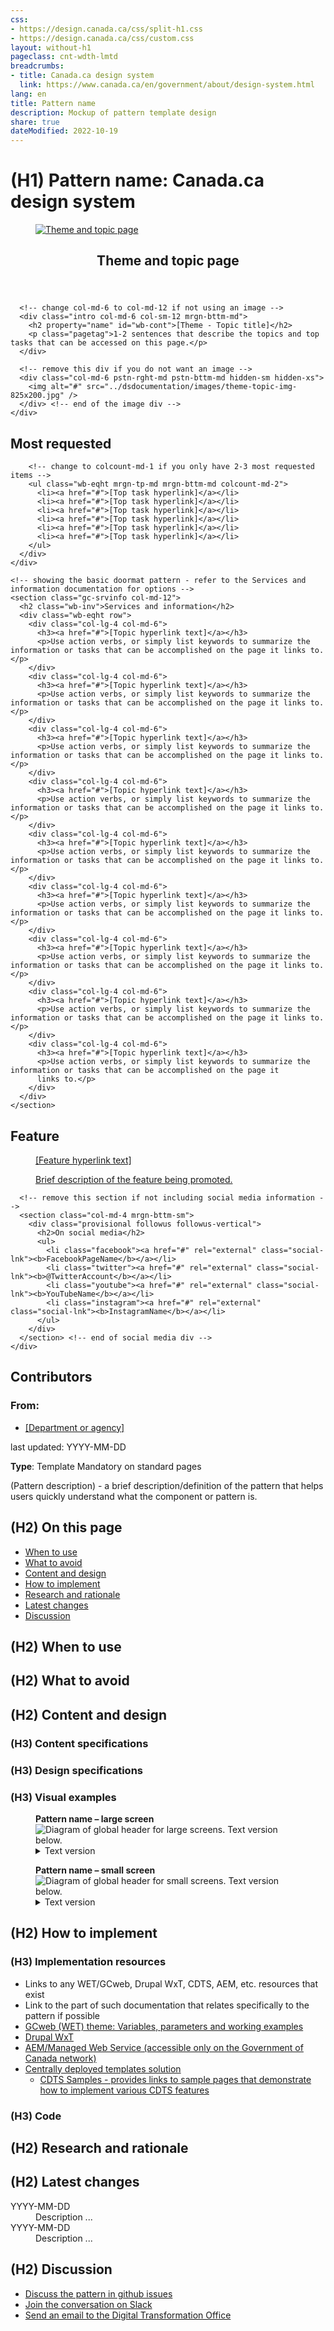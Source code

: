 ```yaml
---
css:
- https://design.canada.ca/css/split-h1.css
- https://design.canada.ca/css/custom.css
layout: without-h1
pageclass: cnt-wdth-lmtd
breadcrumbs:
- title: Canada.ca design system
  link: https://www.canada.ca/en/government/about/design-system.html
lang: en
title: Pattern name
description: Mockup of pattern template design 
share: true
dateModified: 2022-10-19
---
```

<h1 property="name" id="wb-cont" dir="ltr"> <span class="stacked"><span>(H1) Pattern name</span>: <span>Canada.ca design system</span></span></h1>


<div class="col-md-2 pull-right">
    	<a class="wb-lbx" title="Theme and topic page" href="#inline_content"><div class="pattern-demo mrgn-tp-lg">
  <figure class="mrgn-bttm-sm"><img src="../dsdocumentation/images/theme-topic-img-cropped.jpg" class="img-responsive" alt="Theme and topic page" /></figure>
</div></a>
		<section id="inline_content" class="mfp-hide modal-content overlay-def">
			<header class="modal-header">
				<h2 class="modal-title">Theme and topic page</h2>
			</header>
			<div class="modal-body">
				<div class="provisional profile">
  <div class="container">
    <div class="row">

      <!-- change col-md-6 to col-md-12 if not using an image -->
      <div class="intro col-md-6 col-sm-12 mrgn-bttm-md">
        <h2 property="name" id="wb-cont">[Theme - Topic title]</h2>
        <p class="pagetag">1-2 sentences that describe the topics and top tasks that can be accessed on this page.</p>
      </div>

      <!-- remove this div if you do not want an image -->
      <div class="col-md-6 pstn-rght-md pstn-bttm-md hidden-sm hidden-xs">
        <img alt="#" src="../dsdocumentation/images/theme-topic-img-825x200.jpg" />
      </div> <!-- end of the image div -->
    </div>
  </div>
</div>

<!-- remove 'mrgn-tp-0' class if you are not using an image -->
<section class="provisional most-requested-bullets well well-sm brdr-0 mrgn-tp-0" >
  <div class="container">
    <div class="row">
      <div class="pddng-r-0 col-md-2">
        <h2 class="mrgn-tp-md">Most requested</h2>
      </div>
      <div class="col-md-10">

        <!-- change to colcount-md-1 if you only have 2-3 most requested items -->
        <ul class="wb-eqht mrgn-tp-md mrgn-bttm-md colcount-md-2">
          <li><a href="#">[Top task hyperlink]</a></li>
          <li><a href="#">[Top task hyperlink]</a></li>
          <li><a href="#">[Top task hyperlink]</a></li>
          <li><a href="#">[Top task hyperlink]</a></li>
          <li><a href="#">[Top task hyperlink]</a></li>
          <li><a href="#">[Top task hyperlink]</a></li>
        </ul>
      </div>
    </div>
  </div>
</section>
<div class="container">
  <div class="row">

    <!-- showing the basic doormat pattern - refer to the Services and information documentation for options -->
    <section class="gc-srvinfo col-md-12">
      <h2 class="wb-inv">Services and information</h2>
      <div class="wb-eqht row">
        <div class="col-lg-4 col-md-6">
          <h3><a href="#">[Topic hyperlink text]</a></h3>
          <p>Use action verbs, or simply list keywords to summarize the information or tasks that can be accomplished on the page it links to.</p>
        </div>
        <div class="col-lg-4 col-md-6">
          <h3><a href="#">[Topic hyperlink text]</a></h3>
          <p>Use action verbs, or simply list keywords to summarize the information or tasks that can be accomplished on the page it links to.</p>
        </div>
        <div class="col-lg-4 col-md-6">
          <h3><a href="#">[Topic hyperlink text]</a></h3>
          <p>Use action verbs, or simply list keywords to summarize the information or tasks that can be accomplished on the page it links to.</p>
        </div>
        <div class="col-lg-4 col-md-6">
          <h3><a href="#">[Topic hyperlink text]</a></h3>
          <p>Use action verbs, or simply list keywords to summarize the information or tasks that can be accomplished on the page it links to.</p>
        </div>
        <div class="col-lg-4 col-md-6">
          <h3><a href="#">[Topic hyperlink text]</a></h3>
          <p>Use action verbs, or simply list keywords to summarize the information or tasks that can be accomplished on the page it links to.</p>
        </div>
        <div class="col-lg-4 col-md-6">
          <h3><a href="#">[Topic hyperlink text]</a></h3>
          <p>Use action verbs, or simply list keywords to summarize the information or tasks that can be accomplished on the page it links to.</p>
        </div>
        <div class="col-lg-4 col-md-6">
          <h3><a href="#">[Topic hyperlink text]</a></h3>
          <p>Use action verbs, or simply list keywords to summarize the information or tasks that can be accomplished on the page it links to.</p>
        </div>
        <div class="col-lg-4 col-md-6">
          <h3><a href="#">[Topic hyperlink text]</a></h3>
          <p>Use action verbs, or simply list keywords to summarize the information or tasks that can be accomplished on the page it links to.</p>
        </div>
        <div class="col-lg-4 col-md-6">
          <h3><a href="#">[Topic hyperlink text]</a></h3>
          <p>Use action verbs, or simply list keywords to summarize the information or tasks that can be accomplished on the page it
          links to.</p>
        </div>
      </div>
    </section>
  </div>
</div>

<!-- optional section: One feature and social media - design is flexible -->
<div class="provisional gc-prtts mrgn-tp-md">
  <div class="container">
    <div class="row">
	  <section class="provisional single-feature col-md-8 mrgn-bttm-md mrgn-tp-lg">
		<h2 class="wb-inv">Feature</h2>
        <a href="#">
          <figure class="row">
            <figcaption class="pull-right col-md-6 col-xs-12">[Feature hyperlink text]</figcaption>
            <div class="pull-left col-md-6 col-xs-12">
              <img src="./images/feature-img-360x203.jpg" alt="" class="img-responsive thumbnail mrgn-bttm-sm">
            </div>
            <div class="pull-right col-md-6 col-xs-12">
              <p>Brief description of the feature being promoted.</p>
            </div>
          </figure>
        </a>
      </section>

      <!-- remove this section if not including social media information -->
      <section class="col-md-4 mrgn-bttm-sm">
        <div class="provisional followus followus-vertical">
          <h2>On social media</h2>
          <ul>
            <li class="facebook"><a href="#" rel="external" class="social-lnk"><b>FacebookPageName</b></a></li>
            <li class="twitter"><a href="#" rel="external" class="social-lnk"><b>@TwitterAccount</b></a></li>
            <li class="youtube"><a href="#" rel="external" class="social-lnk"><b>YouTubeName</b></a></li>
            <li class="instagram"><a href="#" rel="external" class="social-lnk"><b>InstagramName</b></a></li>
          </ul>
        </div>
      </section> <!-- end of social media div -->
    </div>
  </div>
</div>

<!-- optional section: Contributors-->
<div class="container">
  <div class="row">
    <h2 class="wb-inv">Contributors</h2>
    <div class="row">
      <section class="col-md-12">
        <div class="col-md-1">
          <h3 class="provisional from">From:</h3>
        </div>
        <div class="provisional contributors col-md-11">
          <ul>
            <li><a href="">[Department or agency]</a></li>
          </ul>
        </div>
      </section>
    </div>
  </div>
</div>
			</div>
		</section>
  
  </div>
<p class="small">last updated: YYYY-MM-DD</p>  
<p><strong>Type</strong>: Template <span class="label label-danger">Mandatory on standard pages</span></p>
<p>(Pattern description) - a brief description/definition of the pattern that helps users quickly understand what the component or pattern is.</p>  
  
<!--<div class="clearfix"></div>-->
<h2>(H2) On this page</h2>
<ul class="mrgn-tp-lg">
  <li><a href="#When_to_use">When to use</a></li>
  <li><a href="#What_to_avoid">What to avoid</a></li>
  <li><a href="#Content_and_design">Content and design</a></li>
  <li><a href="#How_to_implement">How to implement</a></li>
  <li><a href="#Research_and_rationale">Research and rationale</a></li>
  <li><a href="#Latest_changes">Latest changes</a></li>
  <li><a href="#Discussion">Discussion</a></li>
</ul>
<h2 id="When_to_use">(H2) When to use</h2>
<h2 id="What_to_avoid">(H2) What to avoid</h2>
<h2 id="Content_and_design">(H2) Content and design</h2>
<h3>(H3) Content specifications</h3>
<h3>(H3) Design specifications</h3>
<h3>(H3) Visual examples</h3>
<div class="pattern-demo mrgn-tp-lg">
  <figure class="mrgn-bttm-sm">
    <figcaption><strong>Pattern name – large screen</strong></figcaption>
    <img src="../dsdocumentation/images/sign-in-desktop-en.jpg" class="img-responsive" alt="Diagram of global header for large screens. Text version below.">
    <details>
      <summary class="wb-toggle" data-toggle='{"print":"on"}'>Text version</summary>
      <p class="mrgn-tp-lg">The global header has the Government of Canada signature in the top left. Under the signature is the theme and topic menu, and under the menu is the breadcrumb trail. The language toggle link is at the rop right. Under the language toggle is the site search box.</p>
    </details>
  </figure>
</div>
<div class="pattern-demo mrgn-tp-lg">
  <figure class="mrgn-bttm-lg">
    <figcaption><strong>Pattern name – small screen</strong></figcaption>
    <img src="../dsdocumentation/images/sign-in-mobile-en.jpg" class="img-responsive" alt="Diagram of global header for small screens. Text version below.">
    <details>
      <summary class="wb-toggle" data-toggle='{"print":"on"}'>Text version</summary>
      <p class="mrgn-tp-lg">The global header has the Government of Canada signature in the top left. The language toggle link is at the rop right. Under the signature and the language toggle is the site search box. Under the search box is the theme and topic menu. Under the theme and topic menu is the breadcrumb trail.</p>
    </details>
  </figure>
</div>
<h2 id="How_to_implement">(H2) How to implement</h2>
<h3>(H3) Implementation resources</h3>
<ul class="mrgn-tp-lg">
  <li>Links to any WET/GCweb, Drupal WxT, CDTS, AEM, etc. resources that exist</li>
  <li>Link to the part of such documentation that relates specifically to the pattern if possible</li>
  <li><a href="https://wet-boew.github.io/GCWeb/docs/implementing-en.html">GCweb (WET) theme: Variables, parameters and working examples</a></li>
  <li><a href="https://drupalwxt.github.io/en/docs/environment/">Drupal WxT</a></li>
  <li><a href="https://www.gcpedia.gc.ca/wiki/AEM_GC-specific_Documentation_6.5">AEM/Managed Web Service (accessible only on the Government of Canada network)</a></li>
  <li><a href="https://cenw-wscoe.github.io/sgdc-cdts/docs/internet-en.html">Centrally deployed templates solution</a>
    <ul>
      <li><a href="https://cdts.service.canada.ca/app/cls/WET/gcweb/v4_0_45/cdts/samples/">CDTS Samples - provides links to sample pages that demonstrate how to implement various CDTS features</a></li>
    </ul>
  </li>
</ul>
<h3>(H3) Code</h3>
<h2 id="Research_and_rationale">(H2) Research and rationale</h2>
<h2 id="Latest_changes">(H2) Latest changes</h2>
<dl class="dl-horizontal mrgn-tp-lg">
  <dt>
    <time datetime="YYYY-MM-DD" class="link-muted">YYYY-MM-DD</time>
  </dt>
  <dd>Description ...</dd>
  <dt>
    <time datetime="YYYY-MM-DD" class="link-muted">YYYY-MM-DD</time>
  </dt>
  <dd>Description ...</dd>
</dl>
<h2 id="Discussion">(H2) Discussion</h2>
<ul class="mrgn-tp-lg">
  <li><a href="#">Discuss the pattern in github issues</a></li>
  <li><a href="#">Join the conversation on Slack</a></li>
  <li><a href="#">Send an email to the Digital Transformation Office</a> <span class="far fa-envelope"></span></li>
</ul>
